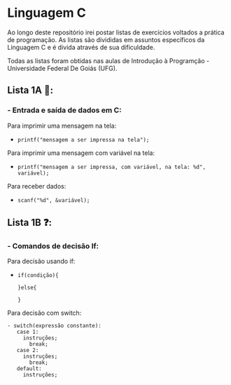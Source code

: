 # Linguagem C

Ao longo deste repositório irei postar listas de exercícios voltados a prática de programação. As listas são divididas em assuntos específicos da Linguagem C e é divida através de sua dificuldade.

Todas as listas foram obtidas nas aulas de Introdução à Programção - Universidade Federal De Goiás (UFG).


## Lista 1A 🙂:

  ### - Entrada e saída de dados em C:
  
  Para imprimir uma mensagem na tela:
  
  - `printf("mensagem a ser impressa na tela");`

  Para imprimir uma mensagem com variável na tela:
  
  - `printf("mensagem a ser impressa, com variável, na tela: %d", variável);`

  Para receber dados:
  
  - `scanf("%d", &variável);`

## Lista 1B ❓:

  ### - Comandos de decisão If:
  
  Para decisão usando if:
  
  - ```
    if(condição){
    
    }else{
    
    }
    ```

  Para decisão com switch:
  
   ```
  - switch(expressão constante): 
      case 1: 
        instruções; 
          break; 
      case 2: 
        instruções; 
          break; 
      default: 
        instruções;
   ```
